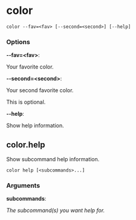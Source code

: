 # color

<!-- Generated by swift-argument-parser -->

```
color --fav=<fav> [--second=<second>] [--help]
```

### Options

**--fav=\<fav\>**:

Your favorite color.


**--second=\<second\>**:

Your second favorite color.

This is optional.


**--help**:

Show help information.


## color.help

Show subcommand help information.

```
color help [<subcommands>...]
```

### Arguments

**subcommands**:

*The subcommand(s) you want help for.*
